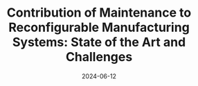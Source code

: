 ---
title: "Contribution of Maintenance to Reconfigurable Manufacturing Systems: State of the Art and Challenges"
collection: publications
category: conferences
# permalink: /publication/2024-02-17-paper-title-number-4
# excerpt: 'This paper is about fixing template issue #693.'
date: 2024-06-12
venue: '6th IFAC Workshop on Advanced Maintenance Engineering, Services and Technology AMEST'
paperurl: 'https://www.sciencedirect.com/science/article/pii/S2405896324007778'
# citation: 'Your Name, You. (2024). &quot;Paper Title Number 3.&quot; <i>GitHub Journal of Bugs</i>. 1(3).'
---